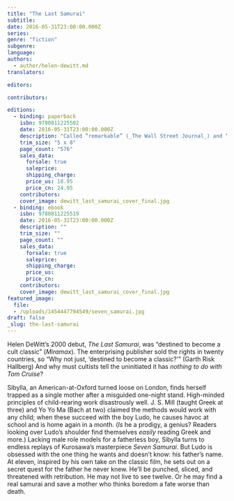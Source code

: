 ```yaml
---
title: "The Last Samurai"
subtitle:
date: 2016-05-31T23:00:00.000Z
series:
genre: "fiction"
subgenre:
language:
authors:
  - author/helen-dewitt.md
translators:

editors:

contributors:

editions:
  - binding: paperback
    isbn: 9780811225502
    date: 2016-05-31T23:00:00.000Z
    description: "Called “remarkable” (_The Wall Street Journal_) and “an ambitious, colossal debut novel” (_Publishers Weekly_), Helen DeWitt’s The Last Samurai is back in print at last "
    trim_size: "5 x 8"
    page_count: "576"
    sales_data:
      forsale: true
      saleprice:
      shipping_charge:
      price_us: 18.95
      price_cn: 24.95
    contributors:
    cover_image: dewitt_last_samurai_cover_final.jpg
  - binding: ebook
    isbn: 9780811225519
    date: 2016-05-31T23:00:00.000Z
    description: ""
    trim_size: ""
    page_count: ""
    sales_data:
      forsale: true
      saleprice:
      shipping_charge:
      price_us:
      price_cn:
    contributors:
    cover_image: dewitt_last_samurai_cover_final.jpg
featured_image:
  file:
  - /uploads/1454447794549/seven_samurai.jpg
draft: false
_slug: the-last-samurai
---
```


Helen DeWitt’s 2000 debut, _The Last Samurai_, was “destined to become a cult classic” (_Miramax_). The enterprising publisher sold the rights in twenty countries, so “Why not just, ‘destined to become a classic?’” (Garth Risk Hallberg) And why must cultists tell the uninitiated it has _nothing to do with Tom Cruise_?

Sibylla, an American-at-Oxford turned loose on London, finds herself trapped as a single mother after a misguided one-night stand. High-minded principles of child-rearing work disastrously well. J. S. Mill (taught Greek at three) and Yo Yo Ma (Bach at two) claimed the methods would work with any child; when these succeed with the boy Ludo, he causes havoc at school and is home again in a month. (_Is_ he a prodigy, a genius? Readers looking over Ludo’s shoulder find themselves _easily_ reading Greek and more.) Lacking male role models for a fatherless boy, Sibylla turns to endless replays of Kurosawa’s masterpiece _Seven Samurai_. But Ludo is obsessed with the one thing he wants and doesn’t know: his father’s name. At eleven, inspired by his own take on the classic film, he sets out on a secret quest for the father he never knew. He’ll be punched, sliced, and threatened with retribution. He may not live to see twelve. Or he may find a real samurai and save a mother who thinks boredom a fate worse than death.

